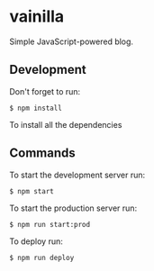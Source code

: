 # vainilla

Simple JavaScript-powered blog.

## Development

Don't forget to run:

```
$ npm install
```

To install all the dependencies

## Commands

To start the development server run:

```
$ npm start
```

To start the production server run:

```
$ npm run start:prod
```

To deploy run:

```
$ npm run deploy
```
